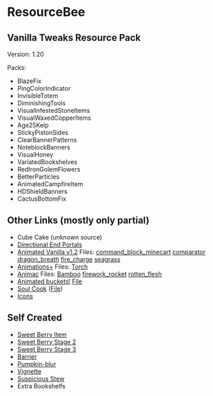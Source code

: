 
# ResourceBee

## Vanilla Tweaks Resource Pack

Version: 1.20

Packs:

- BlazeFix
- PingColorIndicator
- InvisibleTotem
- DiminishingTools
- VisualInfestedStoneItems
- VisualWaxedCopperItems
- Age25Kelp
- StickyPistonSides
- ClearBannerPatterns
- NoteblockBanners
- VisualHoney
- VariatedBookshelves
- RedIronGolemFlowers
- BetterParticles
- AnimatedCampfireItem
- HDShieldBanners
- CactusBottomFix

## Other Links (mostly only partial)

- Cube Cake (unknown source)
- [Directional End Portals](https://www.planetminecraft.com/texture-pack/directional-end-portals/)
- [Animated Vanilla v1.2](https://www.planetminecraft.com/texture-pack/animated-vanilla-work-in-progress/)
Files: [command_block_minecart](assets/minecraft/textures/item/command_block_minecart.png)
[comparator](assets/minecraft/textures/item/comparator.png)
[dragon_breath](assets/minecraft/textures/item/dragon_breath.png)
[fire_charge](assets/minecraft/textures/item/fire_charge.png)
[seagrass](assets/minecraft/textures/item/seagrass.png)
- [Animations+](https://www.planetminecraft.com/texture-pack/animations-4551532/) Files: [Torch](assets/minecraft/textures/block/torch.png)
- [Animac](https://www.planetminecraft.com/texture-pack/animac/) Files: [Bamboo](assets/minecraft/textures/item/bamboo.png)
[firework_rocket](assets/minecraft/textures/item/firework_rocket.png)
[rotten_flesh](/assets/minecraft/textures/item/rotten_flesh.png)
- [Animated buckets!](https://modrinth.com/resourcepack/animated-buckets/version/1) [File](/assets/minecraft/textures/item/tadpole_bucket.png)
- [Soul Cook](https://www.planetminecraft.com/texture-pack/soul-cook/) ([File](assets/minecraft/textures/block/blast_furnace_front_on.png))
- [Icons](https://modrinth.com/resourcepack/icons)

## Self Created

- [Sweet Berry Item](assets/minecraft/textures/item/sweet_berries.png)
- [Sweet Berry Stage 2](assets/minecraft/textures/block/sweet_berry_bush_stage2.png)
- [Sweet Berry Stage 3](assets/minecraft/textures/block/sweet_berry_bush_stage3.png)
- [Barrier](assets/minecraft/textures/item/barrier.png)
- [Pumpkin-blur](assets/minecraft/textures/misc/pumpkinblur.png)
- [Vignette](assets/minecraft/textures/misc/vignette.png)
- [Suspicious Stew](assets/minecraft/textures/item/suspicious_stew.png)
- Extra Bookshelfs
